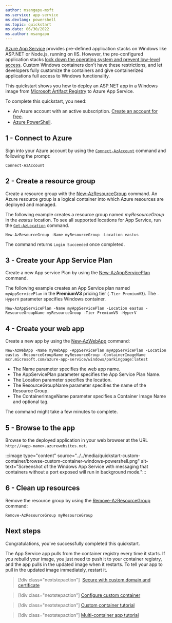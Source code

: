 ```yaml
---
author: msangapu-msft
ms.service: app-service
ms.devlang: powershell
ms.topic: quickstart
ms.date: 06/30/2022
ms.author: msangapu
---
```


[Azure App Service](../../overview.md) provides pre-defined application stacks on Windows like ASP.NET or Node.js, running on IIS. However, the pre-configured application stacks [lock down the operating system and prevent low-level access](../../operating-system-functionality.md). Custom Windows containers don't have these restrictions, and let developers fully customize the containers and give containerized applications full access to Windows functionality. 

This quickstart shows you how to deploy an ASP.NET app in a Windows image from [Microsoft Artifact Registry](https://mcr.microsoft.com/) to Azure App Service. 

To complete this quickstart, you need:

- An Azure account with an active subscription. [Create an account for free](https://azure.microsoft.com/free/dotnet).
- <a href="/powershell/azure/install-az-ps" target="_blank">Azure PowerShell</a>.

## 1 - Connect to Azure

Sign into your Azure account by using the [`Connect-AzAccount`](/powershell/module/az.accounts/connect-azaccount) command and following the prompt:

```azurepowershell-interactive
Connect-AzAccount
```

## 2 - Create a resource group

Create a resource group with the [New-AzResourceGroup](/powershell/module/az.resources/new-azresourcegroup) command. An Azure resource group is a logical container into which Azure resources are deployed and managed.

The following example creates a resource group named *myResourceGroup* in the *eastus* location. To see all supported locations for App Service, run the [`Get-AzLocation`](/powershell/module/az.resources/get-azlocation) command.


```azurepowershell-interactive
New-AzResourceGroup -Name myResourceGroup -Location eastus
```
The command returns `Login Succeeded` once completed.

## 3 - Create your App Service Plan

Create a new App service Plan by using the [New-AzAppServicePlan](/powershell/module/az.websites/new-azappserviceplan) command.

The following example creates an App Service plan named `myAppServicePlan` in the **PremiumV3** pricing tier (`-Tier PremiumV3`). The `-HyperV` parameter specifies Windows container.

```azurepowershell-interactive
New-AzAppServicePlan -Name myAppServicePlan -Location eastus -ResourceGroupName myResourceGroup -Tier PremiumV3 -HyperV
```

## 4 - Create your web app

Create a new app by using the [New-AzWebApp](/powershell/module/az.websites/new-azwebapp) command:

```azurepowershell-interactive
New-AzWebApp -Name myWebApp -AppServicePlan myAppServicePlan -Location eastus -ResourceGroupName myResourceGroup -ContainerImageName mcr.microsoft.com/azure-app-service/windows/parkingpage:latest
```

- The Name parameter specifies the web app name.
- The AppServicePlan parameter specifies the App Service Plan Name.
- The Location parameter specifies the location.
- The ResourceGroupName parameter specifies the name of the Resource Group.
- The ContainerImageName parameter specifies a Container Image Name and optional tag.

The command might take a few minutes to complete. 

## 5 - Browse to the app

Browse to the deployed application in your web browser at the URL `http://<app-name>.azurewebsites.net`.

:::image type="content" source="../../media/quickstart-custom-container/browse-custom-container-windows-powershell.png" alt-text="Screenshot of the Windows App Service with messaging that containers without a port exposed will run in background mode.":::

## 6 - Clean up resources

Remove the resource group by using the [Remove-AzResourceGroup](/powershell/module/az.resources/remove-azresourcegroup) command:

```azurepowershell-interactive
Remove-AzResourceGroup myResourceGroup
```

## Next steps

Congratulations, you've successfully completed this quickstart.

The App Service app pulls from the container registry every time it starts. If you rebuild your image, you just need to push it to your container registry, and the app pulls in the updated image when it restarts. To tell your app to pull in the updated image immediately, restart it.

> [!div class="nextstepaction"]
> [Secure with custom domain and certificate](../../tutorial-secure-domain-certificate.md)

> [!div class="nextstepaction"]
> [Configure custom container](../../configure-custom-container.md)

> [!div class="nextstepaction"]
> [Custom container tutorial](../../tutorial-custom-container.md)

> [!div class="nextstepaction"]
> [Multi-container app tutorial](../../tutorial-multi-container-app.md)
